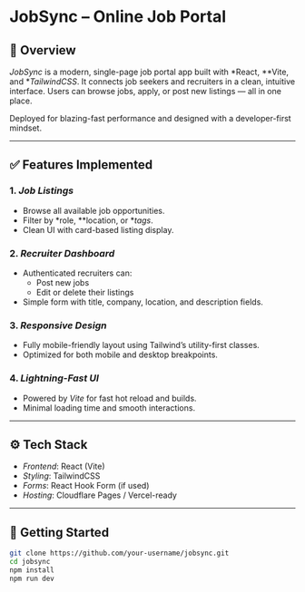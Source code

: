 # JobSync – Online Job Portal

## 👋 Overview

*JobSync* is a modern, single-page job portal app built with *React, **Vite, and **TailwindCSS*. It connects job seekers and recruiters in a clean, intuitive interface. Users can browse jobs, apply, or post new listings — all in one place.

Deployed for blazing-fast performance and designed with a developer-first mindset.

---

## ✅ Features Implemented

### 1. *Job Listings*
- Browse all available job opportunities.
- Filter by *role, **location, or **tags*.
- Clean UI with card-based listing display.

### 2. *Recruiter Dashboard*
- Authenticated recruiters can:
  - Post new jobs
  - Edit or delete their listings
- Simple form with title, company, location, and description fields.

### 3. *Responsive Design*
- Fully mobile-friendly layout using Tailwind’s utility-first classes.
- Optimized for both mobile and desktop breakpoints.

### 4. *Lightning-Fast UI*
- Powered by *Vite* for fast hot reload and builds.
- Minimal loading time and smooth interactions.

---

## ⚙️ Tech Stack

- *Frontend*: React (Vite)
- *Styling*: TailwindCSS
- *Forms*: React Hook Form (if used)
- *Hosting*: Cloudflare Pages / Vercel-ready

---

## 🚀 Getting Started

```bash
git clone https://github.com/your-username/jobsync.git
cd jobsync
npm install
npm run dev
